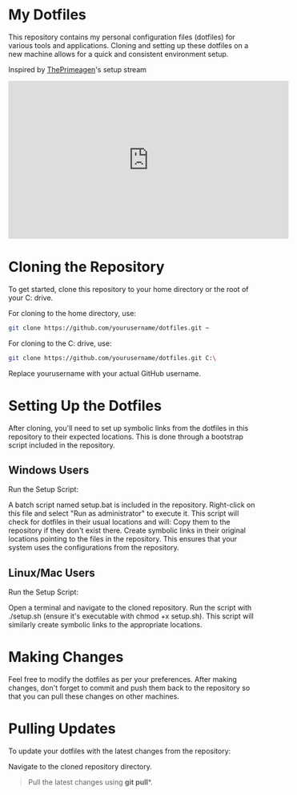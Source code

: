 # My Dotfiles

This repository contains my personal configuration files (dotfiles) for various tools and applications. Cloning and setting up these dotfiles on a new machine allows for a quick and consistent environment setup.

Inspired by [ThePrimeagen](https://www.youtube.com/@ThePrimeagen)'s setup stream
<iframe width="560" height="315" src="https://www.youtube.com/embed/GXxvxSlzJdI?si=aHfXyDQFmxmSo0l8" title="YouTube video player" frameborder="0" allow="accelerometer; autoplay; clipboard-write; encrypted-media; gyroscope; picture-in-picture; web-share" allowfullscreen></iframe>

# Cloning the Repository

To get started, clone this repository to your home directory or the root of your C: drive. 

For cloning to the home directory, use:

```bash
git clone https://github.com/yourusername/dotfiles.git ~
```

For cloning to the C: drive, use:

```bash
git clone https://github.com/yourusername/dotfiles.git C:\
```

Replace yourusername with your actual GitHub username.

# Setting Up the Dotfiles
After cloning, you'll need to set up symbolic links from the dotfiles in this repository to their expected locations. This is done through a bootstrap script included in the repository.

## Windows Users
Run the Setup Script:

A batch script named setup.bat is included in the repository.
Right-click on this file and select "Run as administrator" to execute it.
This script will check for dotfiles in their usual locations and will:
Copy them to the repository if they don't exist there.
Create symbolic links in their original locations pointing to the files in the repository.
This ensures that your system uses the configurations from the repository.

## Linux/Mac Users
Run the Setup Script:

Open a terminal and navigate to the cloned repository.
Run the script with ./setup.sh (ensure it's executable with chmod +x setup.sh).
This script will similarly create symbolic links to the appropriate locations.

# Making Changes
Feel free to modify the dotfiles as per your preferences. After making changes, don't forget to commit and push them back to the repository so that you can pull these changes on other machines.

# Pulling Updates
To update your dotfiles with the latest changes from the repository:

Navigate to the cloned repository directory.
> Pull the latest changes using **git pull***.